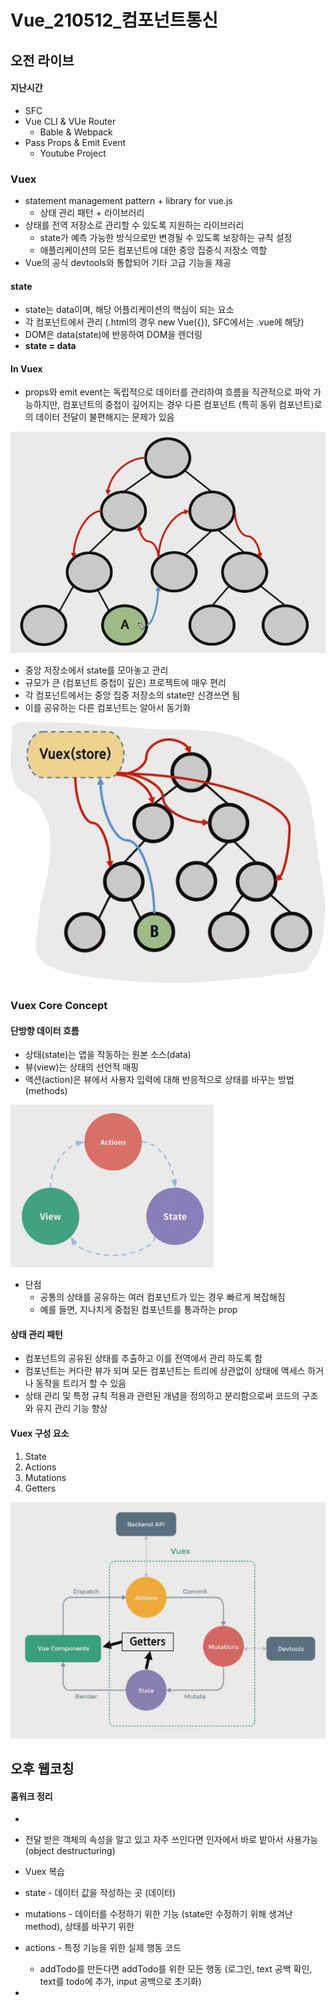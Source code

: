 # Vue_210512_컴포넌트통신



## 오전 라이브



#### 지난시간

- SFC
- Vue CLI & VUe Router
  - Bable & Webpack
- Pass Props & Emit Event
  - Youtube Project



### Vuex

- statement management pattern + library for vue.js
  - 상태 관리 패턴 + 라이브러리
- 상태를 전역 저장소로 관리할 수 있도록 지원하는 라이브러리
  - state가 예측 가능한 방식으로만 변경될 수 있도록 보장하는 규칙 설정
  - 애플리케이션의 모든 컴포넌트에 대한 중앙 집중식 저장소 역할
- Vue의 공식 devtools와 통합되어 기타 고급 기능을 제공



#### state

- state는 data이며, 해당 어플리케이션의 핵심이 되는 요소
- 각 컴포넌트에서 관리 (.html의 경우 new Vue({}), SFC에서는 .vue에 해당)
- DOM은 data(state)에 반응하여 DOM을 렌더링
- **state = data**





#### In Vuex

- props와 emit event는 독립적으로 데이터를 관리하여 흐름을 직관적으로 파악 가능하지만, 컴포넌트의 중첩이 깊어지는 경우 다른 컴포넌트 (특히 동위 컴포넌트)로의 데이터 전달이 불편해지는 문제가 있음

![2021-05-12_11-22-50](Vue_210512_컴포넌트통신.assets/2021-05-12_11-22-50.png)

- 중앙 저장소에서 state를 모아놓고 관리
- 규모가 큰 (컴포넌트 중첩이 깊은) 프로젝트에 매우 편리
- 각 컴포넌트에서는 중앙 집중 저장소의 state만 신경쓰면 됨
- 이를 공유하는 다른 컴포넌트는 알아서 동기화

![2021-05-12_11-20-51](Vue_210512_컴포넌트통신.assets/2021-05-12_11-20-51.png)





### Vuex Core Concept



#### 단방향 데이터 흐름

- 상태(state)는 앱을 작동하는 원본 소스(data)
- 뷰(view)는 상태의 선언적 매핑
- 액션(action)은 뷰에서 사용자 입력에 대해 반응적으로 상태를 바꾸는 방법 (methods)

![2021-05-12_11-24-24](Vue_210512_컴포넌트통신.assets/2021-05-12_11-24-24.png)

- 단점
  - 공통의 상태를 공유하는 여러 컴포넌트가 있는 경우 빠르게 복잡해짐
  - 예를 들면, 지나치게 중첩된 컴포넌트를 통과하는 prop



#### 상태 관리 패턴

- 컴포넌트의 공유된 상태를 추출하고 이를 전역에서 관리 하도록 함
- 컴포넌트는 커다란 뷰가 되며 모든 컴포넌트는 트리에 상관없이 상태에 액세스 하거나 동작을 트리거 할 수 있음
- 상태 관리 및 특정 규칙 적용과 관련된 개념을 정의하고 분리함으로써 코드의 구조와 유지 관리 기능 향상



#### Vuex 구성 요소

1. State
2. Actions
3. Mutations
4. Getters

![2021-05-12_11-26-50](Vue_210512_컴포넌트통신.assets/2021-05-12_11-26-50.png)







## 오후 웹코칭



#### 홈워크 정리

- 



- 전달 받은 객체의 속성을 알고 있고 자주 쓰인다면 인자에서 바로 밭아서 사용가능 (object destructuring)



- Vuex 복습
- state - 데이터 값을 작성하는 곳 (데이터)

- mutations - 데이터를 수정하기 위한 기능 (state만 수정하기 위해 생겨난 method), 상태를 바꾸기 위한
- actions - 특정 기능을 위한 실제 행동 코드 
  - addTodo를 만든다면 addTodo를 위한 모든 행동 (로그인, text 공백 확인, text를 todo에 추가, input 공백으로 초기화)
- 